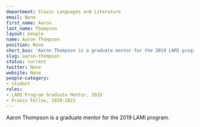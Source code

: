 ```yaml
---
department: Slavic Languages and Literature
email: None
first_name: Aaron
last_name: Thompson
layout: people
name: Aaron Thompson
position: None
short_bio: 'Aaron Thompson is a graduate mentor for the 2019 LAMI program.'
slug: aaron-thompson
status: current
twitter: None
website: None
people-category:
- student
roles:
- LAMI Program Graduate Mentor, 2019
- Praxis Fellow, 2020-2021
---
```

Aaron Thompson is a graduate mentor for the 2019 LAMI program.
